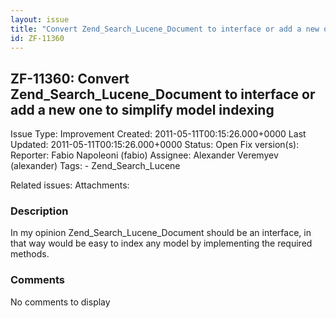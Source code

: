 ```yaml
---
layout: issue
title: "Convert Zend_Search_Lucene_Document to interface or add a new one to simplify model indexing"
id: ZF-11360
---
```


ZF-11360: Convert Zend\_Search\_Lucene\_Document to interface or add a new one to simplify model indexing
---------------------------------------------------------------------------------------------------------

 Issue Type: Improvement Created: 2011-05-11T00:15:26.000+0000 Last Updated: 2011-05-11T00:15:26.000+0000 Status: Open Fix version(s): 
 Reporter:  Fabio Napoleoni (fabio)  Assignee:  Alexander Veremyev (alexander)  Tags: - Zend\_Search\_Lucene
 
 Related issues: 
 Attachments: 
### Description

In my opinion Zend\_Search\_Lucene\_Document should be an interface, in that way would be easy to index any model by implementing the required methods.

 

 

### Comments

No comments to display